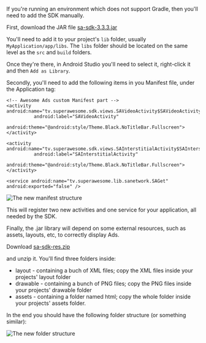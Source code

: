 If you're running an environment which does not support Gradle, then you'll need to add the SDK manually.

First, download the JAR file [sa-sdk-3.3.3.jar](https://github.com/SuperAwesomeLTD/sa-mobile-sdk-android/blob/develop_v3/docs/res/sa-sdk-3.3.3.jar?raw=true) 

You'll need to add it to your project's `lib` folder, usually `MyApplication/app/libs`. The `libs` folder should be located on the same level as the `src` and `build` folders.

Once they're there, in Android Studio you'll need to select it, right-click it and then `Add as Library`.

Secondly, you'll need to add the following items in you Manifest file, under the Application tag:

```
<!-- Awesome Ads custom Manifest part -->
<activity android:name="tv.superawesome.sdk.views.SAVideoActivity$SAVideoActivityInner" 
		  android:label="SAVideoActivity"
		  android:theme="@android:style/Theme.Black.NoTitleBar.Fullscreen"></activity>

<activity android:name="tv.superawesome.sdk.views.SAInterstitialActivity$SAInterstitialActivityInner" 
		  android:label="SAInterstitialActivity"
		  android:theme="@android:style/Theme.Black.NoTitleBar.Fullscreen"></activity>

<service android:name="tv.superawesome.lib.sanetwork.SAGet" android:exported="false" />

```

![](img/manifest.png "The new manifest structure")

This will register two new activities and one service for your application, all needed by the SDK.

Finally, the .jar library will depend on some external resources, such as assets, layouts, etc, to correctly display Ads.

Download [sa-sdk-res.zip](https://github.com/SuperAwesomeLTD/sa-mobile-sdk-android/blob/develop_v3/docs/res/sa-sdk-res.zip?raw=true)

and unzip it. You'll find three folders inside:
 * layout - containing a buch of XML files; copy the XML files inside your projects' layout folder
 * drawable - containing a bunch of PNG files; copy the PNG files inside your projects' drawable folder
 * assets - containing a folder named html; copy the whole folder inside your projects' assets folder.

In the end you should have the following folder structure (or something similar):

![](img/resources.png "The new folder structure") 
